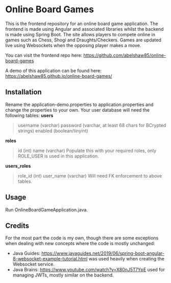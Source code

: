 # Online Board Games

This is the frontend repository for an online board game application. The frontend is made using Angular and associated libraries whilst the backend is made using Spring Boot.
The site allows players to compete online in games such as Chess, Shogi and Draughts/Checkers. Games are updated live using Websockets when the opposing player makes a move.

You can visit the frontend repo here: https://github.com/abelshaw85/online-board-games

A demo of this application can be found here: https://abelshaw85.github.io/online-board-games/

## Installation

Rename the application-demo.properties to application.properties and change the properties to your own. Your user database will need the following tables:
**users**
> username (varchar)
> password (varchar, at least 68 chars for BCrypted strings)
> enabled (boolean/tinyint)

**roles**
> id (int)
> name (varchar)
Populate this with your required roles, only ROLE_USER is used in this application.

**users_roles**
> role_id (int)
> user_name (varchar)
Will need FK enforcement to above tables.

## Usage

Run OnlineBoardGameApplication.java.

## Credits

For the most part the code is my own, though there are some exceptions when dealing with new concepts where the code is mostly unchanged:

* Java Guides: https://www.javaguides.net/2019/06/spring-boot-angular-8-websocket-example-tutorial.html was used heavily when creating the Websocket service.
* Java Brains: https://www.youtube.com/watch?v=X80nJ5T7YpE used for managing JWTs, mostly similar on the backend.
